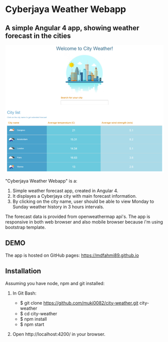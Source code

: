# Cyberjaya Weather Webapp

## A simple Angular 4 app, showing weather forecast in the cities

![Alt text](assets/img/appPrintScreen.png?raw=true "App Printscreen")

"Cyberjaya Weather Webapp" is a:
1.  Simple weather forecast app, created in Angular 4.
2.  It displayes a Cyberjaya city with main forecast information.
3.  By clicking on the city name, user should be able to view Monday to Sunday weather history in 3 hours intervals.

The forecast data is provided from openweathermap api's.
The app is responsive in both web browser and also mobile browser because i'm using bootstrap template.


## DEMO

The app is hosted on GitHub pages: https://mdfahmi89.github.io


## Installation

Assuming you have node, npm and git installed:

1. In Git Bash:
    - $ git clone https://github.com/muki0082/city-weather.git city-weather
    - $ cd city-weather
    - $ npm install
    - $ npm start
    
2. Open http://localhost:4200/ in your browser.
